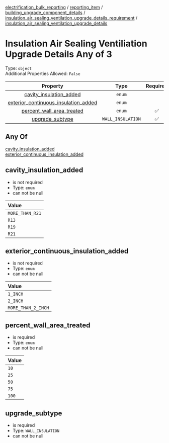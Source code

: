 


  
[electrification_bulk_reporting](electrification_bulk_reporting.md) / [reporting_item](reporting_item.md) / [building_upgrade_component_details](building_upgrade_component_details.md) / [insulation_air_sealing_ventilation_upgrade_details_requirement](insulation_air_sealing_ventilation_upgrade_details_requirement.md) / [insulation_air_sealing_ventilation_upgrade_details](insulation_air_sealing_ventilation_upgrade_details.md)
# Insulation Air Sealing Ventiliation Upgrade Details Any of 3
  
Type: `object`  
Additional Properties Allowed: `False`  
  

|Property|Type|Required|Format|Title|
| :---: | :---: | :---: | :---: | :---: |
|[cavity_insulation_added](#cavity_insulation_added)|`enum`||||
|[exterior_continuous_insulation_added](#exterior_continuous_insulation_added)|`enum`||||
|[percent_wall_area_treated](#percent_wall_area_treated)|`enum`|:white_check_mark:|||
|[upgrade_subtype](#upgrade_subtype)|`WALL_INSULATION`|:white_check_mark:|||

## Any Of
  
  
[cavity_insulation_added](#cavity_insulation_added)  
[exterior_continuous_insulation_added](#exterior_continuous_insulation_added)
## cavity_insulation_added
  
  
  

- is not required
- Type: `enum`
- can not be null
  

|Value|
| :--- |
|`MORE_THAN_R21`|
|`R13`|
|`R19`|
|`R21`|

## exterior_continuous_insulation_added
  
  
  

- is not required
- Type: `enum`
- can not be null
  

|Value|
| :--- |
|`1_INCH`|
|`2_INCH`|
|`MORE_THAN_2_INCH`|

## percent_wall_area_treated
  
  
  

- is required
- Type: `enum`
- can not be null
  

|Value|
| :--- |
|`10`|
|`25`|
|`50`|
|`75`|
|`100`|

## upgrade_subtype
  
  
  

- is required
- Type: `WALL_INSULATION`
- can not be null
